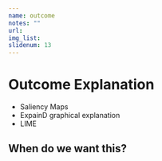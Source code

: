 ```yaml
---
name: outcome
notes: ""
url: 
img_list: 
slidenum: 13
---
```



# Outcome Explanation

- Saliency Maps
- ExpainD graphical explanation
- LIME

## When do we want this?

